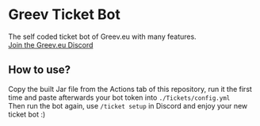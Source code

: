 # Greev Ticket Bot

The self coded ticket bot of Greev.eu with many features.\
[Join the Greev.eu Discord](https://grv.sh/discord)

## How to use?

Copy the built Jar file from the Actions tab of this repository, run it the first time and paste afterwards your bot token into `./Tickets/config.yml`\
Then run the bot again, use `/ticket setup` in Discord and enjoy your new ticket bot :)